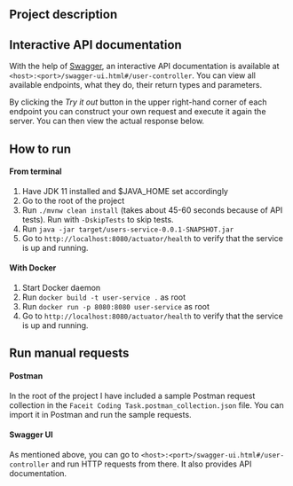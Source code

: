 ## Project description


## Interactive API documentation
With the help of [Swagger](https://swagger.io/), an interactive API documentation
is available at `<host>:<port>/swagger-ui.html#/user-controller`. You can view
all available endpoints, what they do, their return types and parameters.

By clicking the _Try it out_ button in the upper right-hand corner of each endpoint
you can construct your own request and execute it again the server. You can then view
the actual response below. 

## How to run

#### From terminal

1. Have JDK 11 installed and $JAVA_HOME set accordingly
2. Go to the root of the project
3. Run `./mvnw clean install` (takes about 45-60 seconds 
because of API tests). Run with `-DskipTests` to skip tests.
4. Run `java -jar target/users-service-0.0.1-SNAPSHOT.jar`
5. Go to `http://localhost:8080/actuator/health` to verify
that the service is up and running.


#### With Docker

1. Start Docker daemon
2. Run `docker build -t user-service .` as root
3. Run `docker run -p 8080:8080 user-service` as root
4. Go to `http://localhost:8080/actuator/health` to verify
that the service is up and running.


## Run manual requests

#### Postman
In the root of the project I have included a sample Postman
request collection in the `Faceit Coding Task.postman_collection.json`
file. You can import it in Postman and run the sample requests.

#### Swagger UI
As mentioned above, you can go to `<host>:<port>/swagger-ui.html#/user-controller`
and run HTTP requests from there. It also provides API documentation.
